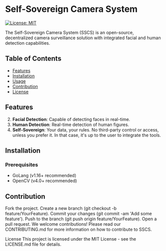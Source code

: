 # Self-Sovereign Camera System

[![License: MIT](https://img.shields.io/badge/License-MIT-yellow.svg)](https://opensource.org/licenses/MIT)

The Self-Sovereign Camera System (SSCS) is an open-source, decentralized camera surveillance solution with integrated facial and human detection capabilities.

## Table of Contents
- [Features](#features)
- [Installation](#installation)
- [Usage](#usage)
- [Contribution](#contribution)
- [License](#license)

## Features

2. **Facial Detection**: Capable of detecting faces in real-time.
3. **Human Detection**: Real-time detection of human figures.
4. **Self-Sovereign**: Your data, your rules. No third-party control or access, unless you prefer it. In that case, it's up to the user 
to integrate the tools.

## Installation

### Prerequisites
- GoLang (v1.16+ recommended)
- OpenCV (v4.0+ recommended)



## Contribution
Fork the project.
Create a new branch (git checkout -b feature/YourFeature).
Commit your changes (git commit -am 'Add some feature').
Push to the branch (git push origin feature/YourFeature).
Open a pull request.
We welcome contributions! Please read our CONTRIBUTING.md for more information on how to contribute to SSCS.

License
This project is licensed under the MIT License - see the LICENSE.md file for details.